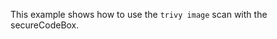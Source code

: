 <!--
SPDX-FileCopyrightText: the secureCodeBox authors

SPDX-License-Identifier: Apache-2.0
-->

This example shows how to use the `trivy image` scan with the secureCodeBox.